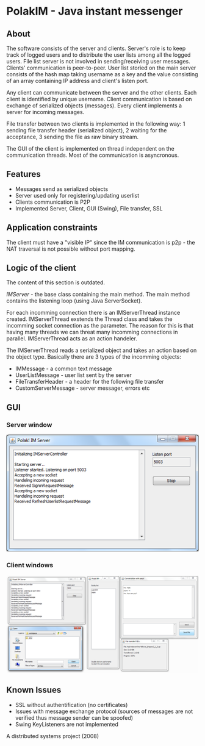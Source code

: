 # PolakIM - Java instant messenger

## About

The software consists of the server and clients. Server's role is to keep track of logged users and to distribute the user lists among all the logged users. File list server is not involved in sending/receiving user messages. Clients' communication is peer-to-peer. User list storied on the main server consists of the hash map taking username as a key and the value consisting of an array containing IP address and client's listen port.

Any client can communicate between the server and the other clients. Each client is identified by unique username. Client communication is based on exchange of serialized objects (messages). Every client implements a server for incoming messages.

File transfer between two clients is implemented in the following way: 1 sending file transfer header (serialized object), 2 waiting for the acceptance, 3 sending the file as raw binary stream.

The GUI of the client is implemented on thread independent on the communication threads. Most of the communication is asyncronous.

## Features

* Messages send as serialized objects
* Server used only for registering/updating userlist
* Clients communication is P2P
* Implemented Server, Client, GUI (Swing), File transfer, SSL

## Application constraints

The client must have a "visible IP" since the IM communication is p2p - the NAT traversal is not possible without port mapping.

## Logic of the client

The content of this section is outdated.

*IMServer* - the base class containing the main method. The main method contains the listening loop (using Java ServerSocket).

For each incomming connection there is an IMServerThread instance created. IMServerThread exstends the Thread class and takes the incomming socket connection as the parameter. The reason for this is that having many threads we can threat many incomming connections in parallel. IMServerThread acts as an action handeler.

The IMServerThread reads a serialized object and takes an action based on the object type. Basically there are 3 types of the incomming objects:

* IMMessage - a common text message
* UserListMessage - user list sent by the server
* FileTransferHeader - a header for the following file transfer
* CustomServerMessage - server messager, errors etc

## GUI

### Server window

![Server](screens/server.png)

### Client windows

![All windows](screens/all.png)

## Known Issues

* SSL without authentification (no certificates)
* Issues with message exchange protocol (sources of messages are not verified thus message sender can be spoofed)
* Swing KeyListeners are not implemented

A distributed systems project (2008)
